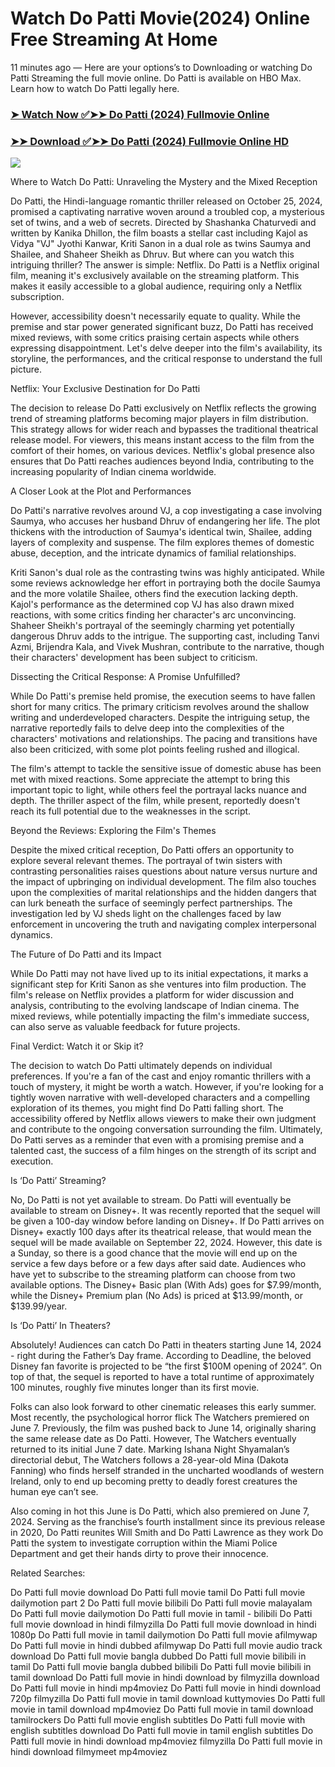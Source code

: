 # Watch Do Patti Movie(2024) Online Free Streaming At Home

11 minutes ago — Here are your options’s to Downloading or watching Do Patti Streaming the full movie online. Do Patti is available on HBO Max. Learn how to watch Do Patti legally here.

### [➤ Watch Now ✅➤➤ Do Patti (2024) Fullmovie Online](https://hindiatamilsitemovies.blogspot.com/2024/10/do-patti-release-date-near-me-2024.html)

### [➤➤ Download ✅➤➤ Do Patti (2024) Fullmovie Online HD](https://hindiatamilsitemovies.blogspot.com/2024/10/do-patti-release-date-near-me-2024.html)

<p dir="auto"><a href="https://hindiatamilsitemovies.blogspot.com/2024/10/do-patti-release-date-near-me-2024.html" title="PLAY NOW" rel="nofollow"><img src="https://i.imgur.com/jhNGoEt.gif" style="max-width: 100%;"></a></p>


Where to Watch Do Patti: Unraveling the Mystery and the Mixed Reception

Do Patti, the Hindi-language romantic thriller released on October 25, 2024, promised a captivating narrative woven around a troubled cop, a mysterious set of twins, and a web of secrets. Directed by Shashanka Chaturvedi and written by Kanika Dhillon, the film boasts a stellar cast including Kajol as Vidya "VJ" Jyothi Kanwar, Kriti Sanon in a dual role as twins Saumya and Shailee, and Shaheer Sheikh as Dhruv. But where can you watch this intriguing thriller? The answer is simple: Netflix. Do Patti is a Netflix original film, meaning it's exclusively available on the streaming platform. This makes it easily accessible to a global audience, requiring only a Netflix subscription.

However, accessibility doesn't necessarily equate to quality. While the premise and star power generated significant buzz, Do Patti has received mixed reviews, with some critics praising certain aspects while others expressing disappointment. Let's delve deeper into the film's availability, its storyline, the performances, and the critical response to understand the full picture.

Netflix: Your Exclusive Destination for Do Patti

The decision to release Do Patti exclusively on Netflix reflects the growing trend of streaming platforms becoming major players in film distribution. This strategy allows for wider reach and bypasses the traditional theatrical release model. For viewers, this means instant access to the film from the comfort of their homes, on various devices. Netflix's global presence also ensures that Do Patti reaches audiences beyond India, contributing to the increasing popularity of Indian cinema worldwide.

A Closer Look at the Plot and Performances

Do Patti's narrative revolves around VJ, a cop investigating a case involving Saumya, who accuses her husband Dhruv of endangering her life. The plot thickens with the introduction of Saumya's identical twin, Shailee, adding layers of complexity and suspense. The film explores themes of domestic abuse, deception, and the intricate dynamics of familial relationships.

Kriti Sanon's dual role as the contrasting twins was highly anticipated. While some reviews acknowledge her effort in portraying both the docile Saumya and the more volatile Shailee, others find the execution lacking depth. Kajol's performance as the determined cop VJ has also drawn mixed reactions, with some critics finding her character's arc unconvincing. Shaheer Sheikh's portrayal of the seemingly charming yet potentially dangerous Dhruv adds to the intrigue. The supporting cast, including Tanvi Azmi, Brijendra Kala, and Vivek Mushran, contribute to the narrative, though their characters' development has been subject to criticism.

Dissecting the Critical Response: A Promise Unfulfilled?

While Do Patti's premise held promise, the execution seems to have fallen short for many critics. The primary criticism revolves around the shallow writing and underdeveloped characters. Despite the intriguing setup, the narrative reportedly fails to delve deep into the complexities of the characters' motivations and relationships. The pacing and transitions have also been criticized, with some plot points feeling rushed and illogical.

The film's attempt to tackle the sensitive issue of domestic abuse has been met with mixed reactions. Some appreciate the attempt to bring this important topic to light, while others feel the portrayal lacks nuance and depth. The thriller aspect of the film, while present, reportedly doesn't reach its full potential due to the weaknesses in the script.

Beyond the Reviews: Exploring the Film's Themes

Despite the mixed critical reception, Do Patti offers an opportunity to explore several relevant themes. The portrayal of twin sisters with contrasting personalities raises questions about nature versus nurture and the impact of upbringing on individual development. The film also touches upon the complexities of marital relationships and the hidden dangers that can lurk beneath the surface of seemingly perfect partnerships. The investigation led by VJ sheds light on the challenges faced by law enforcement in uncovering the truth and navigating complex interpersonal dynamics.

The Future of Do Patti and its Impact

While Do Patti may not have lived up to its initial expectations, it marks a significant step for Kriti Sanon as she ventures into film production. The film's release on Netflix provides a platform for wider discussion and analysis, contributing to the evolving landscape of Indian cinema. The mixed reviews, while potentially impacting the film's immediate success, can also serve as valuable feedback for future projects.

Final Verdict: Watch it or Skip it?

The decision to watch Do Patti ultimately depends on individual preferences. If you're a fan of the cast and enjoy romantic thrillers with a touch of mystery, it might be worth a watch. However, if you're looking for a tightly woven narrative with well-developed characters and a compelling exploration of its themes, you might find Do Patti falling short. The accessibility offered by Netflix allows viewers to make their own judgment and contribute to the ongoing conversation surrounding the film. Ultimately, Do Patti serves as a reminder that even with a promising premise and a talented cast, the success of a film hinges on the strength of its script and execution.

Is ‘Do Patti’ Streaming?

No, Do Patti is not yet available to stream. Do Patti will eventually be available to stream on Disney+. It was recently reported that the sequel will be given a 100-day window before landing on Disney+. If Do Patti arrives on Disney+ exactly 100 days after its theatrical release, that would mean the sequel will be made available on September 22, 2024. However, this date is a Sunday, so there is a good chance that the movie will end up on the service a few days before or a few days after said date. Audiences who have yet to subscribe to the streaming platform can choose from two available options. The Disney+ Basic plan (With Ads) goes for $7.99/month, while the Disney+ Premium plan (No Ads) is priced at $13.99/month, or $139.99/year.

Is ‘Do Patti’ In Theaters?

Absolutely! Audiences can catch Do Patti in theaters starting June 14, 2024 - right during the Father’s Day frame. According to Deadline, the beloved Disney fan favorite is projected to be “the first $100M opening of 2024”. On top of that, the sequel is reported to have a total runtime of approximately 100 minutes, roughly five minutes longer than its first movie.

Folks can also look forward to other cinematic releases this early summer. Most recently, the psychological horror flick The Watchers premiered on June 7. Previously, the film was pushed back to June 14, originally sharing the same release date as Do Patti. However, The Watchers eventually returned to its initial June 7 date. Marking Ishana Night Shyamalan’s directorial debut, The Watchers follows a 28-year-old Mina (Dakota Fanning) who finds herself stranded in the uncharted woodlands of western Ireland, only to end up becoming pretty to deadly forest creatures the human eye can’t see.

Also coming in hot this June is Do Patti, which also premiered on June 7, 2024. Serving as the franchise’s fourth installment since its previous release in 2020, Do Patti reunites Will Smith and Do Patti Lawrence as they work Do Patti the system to investigate corruption within the Miami Police Department and get their hands dirty to prove their innocence.

Related Searches:

Do Patti full movie download
Do Patti full movie tamil
Do Patti full movie dailymotion part 2
Do Patti full movie bilibili
Do Patti full movie malayalam
Do Patti full movie dailymotion
Do Patti full movie in tamil - bilibili
Do Patti full movie download in hindi filmyzilla
Do Patti full movie download in hindi 1080p
Do Patti full movie in tamil dailymotion
Do Patti full movie afilmywap
Do Patti full movie in hindi dubbed afilmywap
Do Patti full movie audio track download
Do Patti full movie bangla dubbed
Do Patti full movie bilibili in tamil
Do Patti full movie bangla dubbed bilibili
Do Patti full movie bilibili in tamil download
Do Patti full movie in hindi download by filmyzilla
download Do Patti full movie in hindi mp4moviez
Do Patti full movie in hindi download 720p filmyzilla
Do Patti full movie in tamil download kuttymovies
Do Patti full movie in tamil download mp4moviez
Do Patti full movie in tamil download tamilrockers
Do Patti full movie english subtitles
Do Patti full movie with english subtitles download
Do Patti full movie in tamil english subtitles
Do Patti full movie in hindi download mp4moviez filmyzilla
Do Patti full movie in hindi download filmymeet mp4moviez
